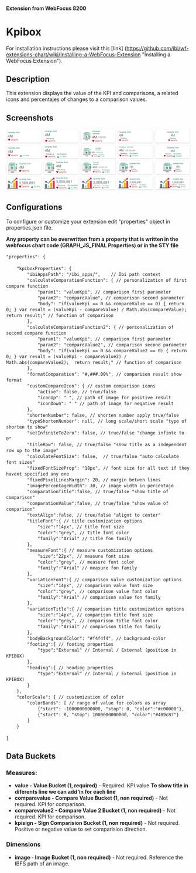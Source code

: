
#### Extension from WebFocus 8200

# Kpibox

For installation instructions please visit this [link] (https://github.com/ibi/wf-extensions-chart/wiki/Installing-a-WebFocus-Extension "Installing a WebFocus Extension").

## Description

This extension displays the value of the KPI and comparisons, a related icons and percentajes of changes to a comparison values.

## Screenshots

![screenshot_1](https://github.com/ibi/wf-extensions-chart/blob/master/com.ibi.kpibox/screenshots/image.png)

## Configurations

To configure or customize your extension edit "properties" object in properties.json file.

**Any property can be overwritten from a property that is written in the webfocus chart code (GRAPH_JS_FINAL Properties) or in the STY file**
	
	"properties": {
	
		"kpiboxProperties": {   
			"ibiAppsPath": "/ibi_apps/",	// Ibi path context
			"calculateComparationFunction": { // personalization of first compare function
				"param1": "valueKpi", // comparison first parameter
				"param2": "compareValue", // comparison second parameter
				"body": "if(valueKpi == 0 && compareValue == 0) { return 0; } var result = (valueKpi - compareValue) / Math.abs(compareValue);  return result;" // function of comparison
			},	
			"calculateComparationFunction2": { // personalization of second compare function
				"param1": "valueKpi", // comparison first parameter
				"param2": "compareValue2", // comparison second parameter
				"body": "if(valueKpi == 0 && compareValue2 == 0) { return 0; } var result = (valueKpi - compareValue2) / Math.abs(compareValue2);  return result;" // function of comparison
			},
			"formatComparation": "#,###.00%", // comparison result show format
			"customCompareIcon": { // custom comparison icons
				"active": false, // true/false
				"iconUp": " ", // path of image for positive result
				"iconDown": " " // path of image for negative result
			},
			"shortenNumber": false, // shorten number apply true/false
			"typeShortenNumber": null, // long scale/short scale "type of shorten to show"
			"setInfiniteToZero": false, // true/false "change infinte to 0"
			"titleRow": false, // true/false "show title as a independent row up to the image"
			"calculateFontSize": false,  // true/false "auto calculate font sizes"
			"fixedFontSizeProp": "18px", // font size for all text if they havent specified any one
			"fixedPixelLinesMargin": 20, // margin betwen lines
			"imagePercentageWidth": 30, // image width in percentaje
			"comparationTitle":false, // true/false "show title of comparison"
			"comparationValue":false, // true/false "show value of comparison"
			"textAlign":false, // true/false "alignt to center"
			"titleFont":{ // title customization options
			    "size":"14px", // title font size
			    "color":"grey", // title font color
			    "family":"Arial" // title fon family
			},
			"measureFont":{ // measure customization options
			    "size":"22px", // measure font size
			    "color":"grey", // measure font color
			    "family":"Arial" // measure fon family
			},
			"variationFont":{ // comparison value customization options
			    "size":"14px", // comparison value font size
			    "color":"grey", // comparison value font color
			    "family":"Arial" // comparison value fon family
			},
			"variationTitle":{ // comparison title customization options
			    "size":"14px", // comparison title font size
			    "color":"grey", // comparison title font color
			    "family":"Arial" // comparison title fon family
			},
			"bodyBackgroundColor": "#f4f4f4", // background-color
			"footing":{ // footing properties
				"type":"External" // Internal / External (position in KPIBOX)
			},
			"heading":{ // heading properties
				"type":"External" // Internal / External (position in KPIBOX)
			}
		},
		"colorScale": { // customization of color
			"colorBands": [ // range of value for colors as array
				{"start": -1000000000000, "stop": 0, "color":"#c00000"},
				{"start": 0, "stop": 1000000000000, "color":"#409c87"}
			]
		}
		
	}


## Data Buckets

### Measures:
* **value - Value Bucket (1, required)** - Required. KPI value **To show title in diferents line we can add \n for each line**
* **comparevalue - Compare Value Bucket (1, non required)** - Not required. KPI for comparison.
* **comparevalue2 - Compare Value 2 Bucket (1, non required)** - Not required. KPI for comparison.
* **kpisign - Sign Comparision Bucket (1, non required)** - Not required. Positive or negative value to set comparision direction.

### Dimensions
* **image - Image Bucket (1, non required)** - Not required. Reference the IBFS path of an image.
